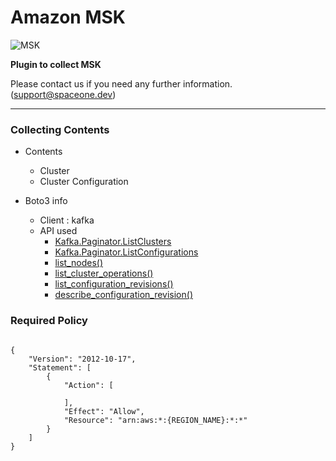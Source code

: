 # Amazon MSK

![MSK](https://assets-console-spaceone-stg.s3.ap-northeast-2.amazonaws.com/console-assets/icons/cloud-services/aws/Amazon_MSK.svg)

**Plugin to collect MSK**

Please contact us if you need any further information. (<support@spaceone.dev>)

---

### Collecting Contents

- Contents
  - Cluster
  - Cluster Configuration
  
- Boto3 info
  - Client : kafka
  - API used
    - [Kafka.Paginator.ListClusters](https://boto3.amazonaws.com/v1/documentation/api/latest/reference/services/kafka.html#Kafka.Paginator.ListClusters)
    - [Kafka.Paginator.ListConfigurations](https://boto3.amazonaws.com/v1/documentation/api/latest/reference/services/kms.html#KMS.Paginator.ListAliases)
    - [list_nodes()](https://boto3.amazonaws.com/v1/documentation/api/latest/reference/services/kafka.html#Kafka.Client.list_nodes)
    - [list_cluster_operations()](https://boto3.amazonaws.com/v1/documentation/api/latest/reference/services/kafka.html#Kafka.Client.list_cluster_operations)
    - [list_configuration_revisions()](https://boto3.amazonaws.com/v1/documentation/api/latest/reference/services/kafka.html#Kafka.Client.list_configuration_revisions)
    - [describe_configuration_revision()](https://boto3.amazonaws.com/v1/documentation/api/latest/reference/services/kafka.html#Kafka.Client.describe_configuration_revision)
  

### Required Policy
  
<pre>
<code>
{
    "Version": "2012-10-17",
    "Statement": [
        {
            "Action": [
              
            ],
            "Effect": "Allow",
            "Resource": "arn:aws:*:{REGION_NAME}:*:*"
        }
    ]
}
</code>
</pre>